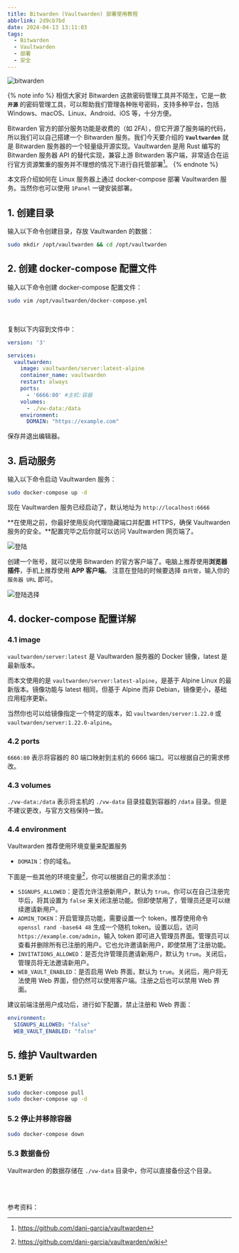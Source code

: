```yaml
---
title: Bitwarden (Vaultwarden) 部署使用教程
abbrlink: 2d9cb7bd
date: 2024-04-13 13:11:03
tags:
  - Bitwarden
  - Vaultwarden
  - 部署
  - 安全
---
```


![bitwarden](https://pic1.zhimg.com/80/v2-37027f299fa4cff9f29e0cb223d127ec_1440w.webp)

{% note info %}
相信大家对 Bitwarden 这款密码管理工具并不陌生，它是一款 **`开源`** 的密码管理工具，可以帮助我们管理各种账号密码，支持多种平台，包括 Windows、macOS、Linux、Android、iOS 等，十分方便。

Bitwarden 官方的部分服务功能是收费的（如 2FA），但它开源了服务端的代码，所以我们可以自己搭建一个 Bitwarden 服务。我们今天要介绍的 **`Vaultwarden`** 就是 Bitwarden 服务器的一个轻量级开源实现。Vaultwarden 是用 Rust 编写的 Bitwarden 服务器 API 的替代实现，兼容上游 Bitwarden 客户端，非常适合在运行官方资源繁重的服务并不理想的情况下进行自托管部署[^1]。
{% endnote %}

本文将介绍如何在 Linux 服务器上通过 docker-compose 部署 Vaultwarden 服务。当然你也可以使用 `1Panel` 一键安装部署。

## 1. 创建目录

输入以下命令创建目录，存放 Vaultwarden 的数据：
```bash
sudo mkdir /opt/vaultwarden && cd /opt/vaultwarden
```

## 2. 创建 docker-compose 配置文件

输入以下命令创建 docker-compose 配置文件：
```bash
sudo vim /opt/vaultwarden/docker-compose.yml
```
<br>

复制以下内容到文件中：
```yaml
version: '3'

services:
  vaultwarden:
    image: vaultwarden/server:latest-alpine
    container_name: vaultwarden
    restart: always
    ports:
      - '6666:80' #主机:容器
    volumes:
      - ./vw-data:/data
    environment:
      DOMAIN: "https://example.com"
```
保存并退出编辑器。

## 3. 启动服务

输入以下命令启动 Vaultwarden 服务：
```bash
sudo docker-compose up -d
```

现在 Vaultwarden 服务已经启动了，默认地址为 `http://localhost:6666`

**在使用之前，你最好使用反向代理隐藏端口并配置 HTTPS，确保 Vaultwarden 服务的安全。**配置完毕之后你就可以访问 Vaultwarden 网页端了。

![登陆](https://pic3.zhimg.com/80/v2-64812e3da6683431d0ecf696e102afc2_1440w.webp)

创建一个账号，就可以使用 Bitwarden 的官方客户端了。电脑上推荐使用**浏览器插件**，手机上推荐使用 **APP 客户端**。
注意在登陆的时候要选择 `自托管`，输入你的 `服务器 URL` 即可。

![登陆选择](https://pic4.zhimg.com/80/v2-196b3cc79509562d5cec5426076a14b3_1440w.webp)


## 4. docker-compose 配置详解

### 4.1 image

`vaultwarden/server:latest` 是 Vaultwarden 服务器的 Docker 镜像，latest 是最新版本。

而本文使用的是 `vaultwarden/server:latest-alpine`，是基于 Alpine Linux 的最新版本。镜像功能与 latest 相同，但基于 Alpine 而非 Debian，镜像更小，基础应用程序更新。

当然你也可以给镜像指定一个特定的版本，如 `vaultwarden/server:1.22.0` 或 `vaultwarden/server:1.22.0-alpine`。

### 4.2 ports

`6666:80` 表示将容器的 80 端口映射到主机的 6666 端口。可以根据自己的需求修改。

### 4.3 volumes

`./vw-data:/data` 表示将主机的 `./vw-data` 目录挂载到容器的 `/data` 目录。但是不建议更改，与官方文档保持一致。

### 4.4 environment

Vaultwarden 推荐使用环境变量来配置服务

- `DOMAIN`：你的域名。

下面是一些其他的环境变量[^2]，你可以根据自己的需求添加：

- `SIGNUPS_ALLOWED`：是否允许注册新用户，默认为 `true`。你可以在自己注册完毕后，将其设置为 `false` 来关闭注册功能。但即使禁用了，管理员还是可以继续邀请新用户。
- `ADMIN_TOKEN`：开启管理员功能，需要设置一个 token，推荐使用命令 `openssl rand -base64 48` 生成一个随机 token。设置以后，访问 `https://example.com/admin`，输入 token 即可进入管理员界面。管理员可以查看并删除所有已注册的用户。它也允许邀请新用户，即使禁用了注册功能。
- `INVITATIONS_ALLOWED`：是否允许管理员邀请新用户，默认为 `true`。关闭后，管理员将无法邀请新用户。
- `WEB_VAULT_ENABLED`：是否启用 Web 界面，默认为 `true`。关闭后，用户将无法使用 Web 界面，但仍然可以使用客户端。注册之后也可以禁用 Web 界面。


建议前端注册用户成功后，进行如下配置，禁止注册和 Web 界面：
```yml
environment:
  SIGNUPS_ALLOWED: "false"
  WEB_VAULT_ENABLED: "false"
```

## 5. 维护 Vaultwarden

### 5.1 更新

```bash
sudo docker-compose pull
sudo docker-compose up -d
```

### 5.2 停止并移除容器

```bash
sudo docker-compose down
```

### 5.3 数据备份

Vaultwarden 的数据存储在 `./vw-data` 目录中，你可以直接备份这个目录。


<br><br>

参考资料：
[^1]: https://github.com/dani-garcia/vaultwarden
[^2]: https://github.com/dani-garcia/vaultwarden/wiki
